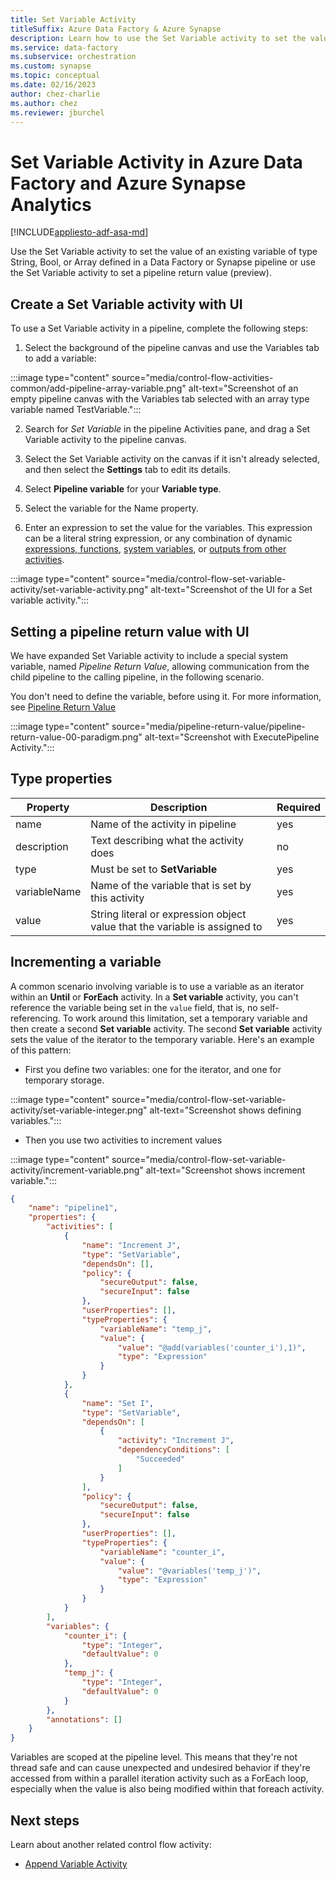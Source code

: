 ```yaml
---
title: Set Variable Activity
titleSuffix: Azure Data Factory & Azure Synapse
description: Learn how to use the Set Variable activity to set the value of an existing variable defined in an Azure Data Factory or Azure Synapse Analytics pipeline or to set a pipeline return value. 
ms.service: data-factory
ms.subservice: orchestration
ms.custom: synapse
ms.topic: conceptual
ms.date: 02/16/2023
author: chez-charlie
ms.author: chez
ms.reviewer: jburchel
---
```


# Set Variable Activity in Azure Data Factory and Azure Synapse Analytics
[!INCLUDE[appliesto-adf-asa-md](includes/appliesto-adf-asa-md.md)]

Use the Set Variable activity to set the value of an existing variable of type String, Bool, or Array defined in a Data Factory or Synapse pipeline or use the Set Variable activity to set a pipeline return value (preview).

## Create a Set Variable activity with UI

To use a Set Variable activity in a pipeline, complete the following steps:

1. Select the background of the pipeline canvas and use the Variables tab to add a variable:

:::image type="content" source="media/control-flow-activities-common/add-pipeline-array-variable.png" alt-text="Screenshot of an empty pipeline canvas with the Variables tab selected with an array type variable named TestVariable.":::

2. Search for _Set Variable_ in the pipeline Activities pane, and drag a Set Variable activity to the pipeline canvas.

3. Select the Set Variable activity on the canvas if it isn't already selected, and then select the **Settings** tab to edit its details.

4. Select **Pipeline variable** for your **Variable type**.

5. Select the variable for the Name property.

6. Enter an expression to set the value for the variables. This expression can be a literal string expression, or any combination of dynamic [expressions, functions](control-flow-expression-language-functions.md), [system variables](control-flow-system-variables.md), or [outputs from other activities](how-to-expression-language-functions.md#examples-of-using-parameters-in-expressions).

:::image type="content" source="media/control-flow-set-variable-activity/set-variable-activity.png" alt-text="Screenshot of the UI for a Set variable activity.":::
    
## Setting a pipeline return value with UI

We have expanded Set Variable activity to include a special system variable, named _Pipeline Return Value_, allowing communication from the child pipeline to the calling pipeline, in the following scenario. 

You don't need to define the variable, before using it. For more information, see [Pipeline Return Value](tutorial-pipeline-return-value.md)


:::image type="content" source="media/pipeline-return-value/pipeline-return-value-00-paradigm.png" alt-text="Screenshot with ExecutePipeline Activity.":::

## Type properties

Property | Description | Required
-------- | ----------- | --------
name | Name of the activity in pipeline | yes
description | Text describing what the activity does | no
type | Must be set to **SetVariable** | yes
variableName | Name of the variable that is set by this activity | yes
value | String literal or expression object value that the variable is assigned to | yes


## Incrementing a variable

A common scenario involving variable is to use a variable as an iterator within an **Until** or **ForEach** activity. In a **Set variable** activity, you can't reference the variable being set in the `value` field, that is, no self-referencing. To work around this limitation, set a temporary variable and then create a second **Set variable** activity. The second **Set variable** activity sets the value of the iterator to the temporary variable. Here's an example of this pattern:

* First you define two variables: one for the iterator, and one for temporary storage.

:::image type="content" source="media/control-flow-set-variable-activity/set-variable-integer.png" alt-text="Screenshot shows defining variables.":::

* Then you use two activities to increment values

:::image type="content" source="media/control-flow-set-variable-activity/increment-variable.png" alt-text="Screenshot shows increment variable.":::

``` json
{
    "name": "pipeline1",
    "properties": {
        "activities": [
            {
                "name": "Increment J",
                "type": "SetVariable",
                "dependsOn": [],
                "policy": {
                    "secureOutput": false,
                    "secureInput": false
                },
                "userProperties": [],
                "typeProperties": {
                    "variableName": "temp_j",
                    "value": {
                        "value": "@add(variables('counter_i'),1)",
                        "type": "Expression"
                    }
                }
            },
            {
                "name": "Set I",
                "type": "SetVariable",
                "dependsOn": [
                    {
                        "activity": "Increment J",
                        "dependencyConditions": [
                            "Succeeded"
                        ]
                    }
                ],
                "policy": {
                    "secureOutput": false,
                    "secureInput": false
                },
                "userProperties": [],
                "typeProperties": {
                    "variableName": "counter_i",
                    "value": {
                        "value": "@variables('temp_j')",
                        "type": "Expression"
                    }
                }
            }
        ],
        "variables": {
            "counter_i": {
                "type": "Integer",
                "defaultValue": 0
            },
            "temp_j": {
                "type": "Integer",
                "defaultValue": 0
            }
        },
        "annotations": []
    }
}
```

Variables are scoped at the pipeline level. This means that they're not thread safe and can cause unexpected and undesired behavior if they're accessed from within a parallel iteration activity such as a ForEach loop, especially when the value is also being modified within that foreach activity.


## Next steps
Learn about another related control flow activity: 
- [Append Variable Activity](control-flow-append-variable-activity.md)

